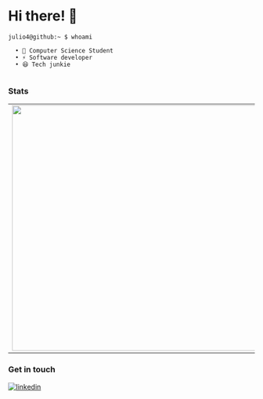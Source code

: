 # Hi there! 👋

```cli
julio4@github:~ $ whoami

  • 🌱 Computer Science Student
  • ⚡ Software developer
  • 😆 Tech junkie
  
```
### Stats
  <table>
  <tr>
      <td><img width="500px" align="center" src="https://github-readme-stats.vercel.app/api/wakatime?username=julio4&layout=compact"/></td>
      <td><img width="400px" align="center" src="https://github-readme-stats.vercel.app/api?username=julio4&show_icons=true&include_all_commits=true&hide=contribs,issues"/></td>
  </tr>   
</table>

### Get in touch
<p>
  <a href="https://www.linkedin.com/in/jules-doumeche/"><img src="https://img.icons8.com/color/50/000000/linkedin.png" alt="linkedin"/></a>
<p>

